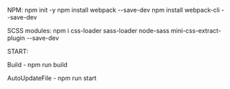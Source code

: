 NPM:
npm init -y
npm install webpack --save-dev
npm install webpack-cli --save-dev


SCSS modules:
npm i css-loader sass-loader node-sass mini-css-extract-plugin --save-dev


START:

Build - npm run build

AutoUpdateFile  - npm run start
